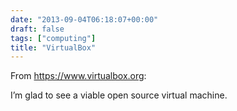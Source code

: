 ```yaml
---
date: "2013-09-04T06:18:07+00:00"
draft: false
tags: ["computing"]
title: "VirtualBox"
---
```

From https://www.virtualbox.org:



I’m glad to see a viable open source virtual machine.
